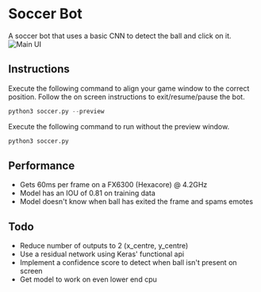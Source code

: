 # Soccer Bot
A soccer bot that uses a basic CNN to detect the ball and click on it.
![Main UI]("assets/screenshots/main_ui.jpg")

## Instructions
Execute the following command to align your game window to the correct position. Follow the on screen instructions to exit/resume/pause the bot.
```python
python3 soccer.py --preview
```

Execute the following command to run without the preview window.
```python
python3 soccer.py
```

## Performance
- Gets 60ms per frame on a FX6300 (Hexacore) @ 4.2GHz
- Model has an IOU of 0.81 on training data
- Model doesn't know when ball has exited the frame and spams emotes

## Todo
- Reduce number of outputs to 2 (x_centre, y_centre)
- Use a residual network using Keras' functional api
- Implement a confidence score to detect when ball isn't present on screen
- Get model to work on even lower end cpu
